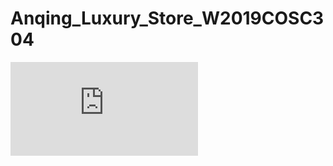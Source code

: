 # Anqing_Luxury_Store_W2019COSC304

![alt text](https://github.com/Jings-hiGuan/Anqing_Luxury_Store_W2019COSC304/blob/main/An%20Qing%20Luxury%20Store.pdf)
